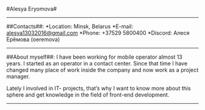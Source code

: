 #Alesya Eryomova#
************************************
##Contacts##:
  *Location: Minsk, Belarus
  *E-mail: alesya13032016@gmail.com
  *Phone: +37529 5800400
  *Discord: Алеся Ерёмова (oeremova)
************************************
##About myself##:
I have been working for mobile operator almost 13 years. I started as an operator in а contact center. Since that time I have changed many place of work inside the company and now work as a project manager.

Lately I involved in IT- projects, that’s why I want to know more about this sphere and get knowledge in the field of front-end development.
*************************************
